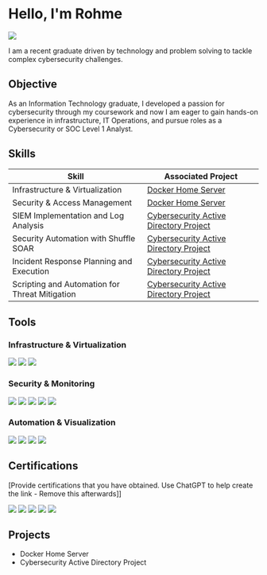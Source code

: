 # Hello, I'm Rohme
<a href="https://www.linkedin.com/in/rohme-cabacungan-b25525235/"><img src="https://img.shields.io/badge/-LinkedIn-0072b1?&style=for-the-badge&logo=linkedin&logoColor=white" /></a>

I am a recent graduate driven by technology and problem solving to tackle complex cybersecurity challenges.

## Objective

As an Information Technology graduate, I developed a passion for cybersecurity through my coursework and now I am eager to gain hands-on experience in infrastructure, IT Operations, and pursue roles as a Cybersecurity or SOC Level 1 Analyst.

## Skills

| Skill                                         | Associated Project         |
|-----------------------------------------------|----------------------------|
| Infrastructure & Virtualization                 | <a href="https://angelocabacungan.wixsite.com/eportfolio/docker-server">Docker Home Server</a>|
| Security & Access Management | <a href="https://angelocabacungan.wixsite.com/eportfolio/docker-server">Docker Home Server</a>|
| SIEM Implementation and Log Analysis          | <a href="https://angelocabacungan.wixsite.com/eportfolio/cybersecurity-ad-project">Cybersecurity Active Directory Project</a>|
| Security Automation with Shuffle SOAR         | <a href="https://angelocabacungan.wixsite.com/eportfolio/cybersecurity-ad-project">Cybersecurity Active Directory Project</a>|
| Incident Response Planning and Execution      | <a href="https://angelocabacungan.wixsite.com/eportfolio/cybersecurity-ad-project">Cybersecurity Active Directory Project</a>|
| Scripting and Automation for Threat Mitigation | <a href="https://angelocabacungan.wixsite.com/eportfolio/cybersecurity-ad-project">Cybersecurity Active Directory Project</a>|

## Tools
### Infrastructure & Virtualization
<div> <img src="https://img.shields.io/badge/-Vultr-0080FF?&style=for-the-badge&logo=vultr&logoColor=white" /> <img src="https://img.shields.io/badge/-Docker-2496ED?&style=for-the-badge&logo=docker&logoColor=white" /> <img src="https://img.shields.io/badge/-Active%20Directory-0078D4?&style=for-the-badge&logo=microsoft-azure&logoColor=white" /> </div>

### Security & Monitoring
<div> <img src="https://img.shields.io/badge/-Splunk-F7DE00?&style=for-the-badge&logo=splunk&logoColor=black" /> <img src="https://img.shields.io/badge/-Cloudflare-F38020?&style=for-the-badge&logo=cloudflare&logoColor=white" /> <img src="https://img.shields.io/badge/-VPN-4A90E2?&style=for-the-badge&logo=openvpn&logoColor=white" /> <img src="https://img.shields.io/badge/-MFA-0A84FF?&style=for-the-badge" /> <img src="https://img.shields.io/badge/-Uptime%20Kuma-4ABF1A?&style=for-the-badge" /> </div>

### Automation & Visualization
<div> <img src="https://img.shields.io/badge/-Shuffle-1F2E26?&style=for-the-badge" /> <img src="https://img.shields.io/badge/-Slack-4A154B?&style=for-the-badge&logo=slack&logoColor=white" /> <img src="https://img.shields.io/badge/-Watchtower-393E46?&style=for-the-badge" /> <img src="https://img.shields.io/badge/-draw.io-44B78B?&style=for-the-badge" /> </div>

## Certifications
[Provide certifications that you have obtained. Use ChatGPT to help create the link - Remove this afterwards]]
<div> <img src="https://img.shields.io/badge/-Security%2B-FF0000?&style=for-the-badge&logo=CompTIA&logoColor=white" /> <img src="https://img.shields.io/badge/-CCNA-1BA1E2?&style=for-the-badge&logo=cisco&logoColor=white" /> <img src="https://img.shields.io/badge/-ISC2%20Certified%20in%20Cybersecurity-0072C6?&style=for-the-badge&logo=isc2&logoColor=white" /> <img src="https://img.shields.io/badge/-Google%20Cybersecurity-4285F4?&style=for-the-badge&logo=google&logoColor=white" /> <img src="https://img.shields.io/badge/-Azure%20Fundamentals-0089D6?&style=for-the-badge&logo=microsoft-azure&logoColor=white" /> </div>

## Projects
- Docker Home Server
- Cybersecurity Active Directory Project
